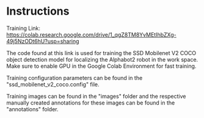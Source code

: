# Instructions

Training Link: https://colab.research.google.com/drive/1_qgZ8TM8YvMEtIhbZXg-49j5NzODt6hU?usp=sharing

The code found at this link is used for training the SSD Mobilenet V2 COCO object detection model for localizing the Alphabot2 robot in the work space. Make sure to enable GPU in the Google Colab Environment for fast training.

Training configuration parameters can be found in the "ssd_mobilenet_v2_coco.config" file. 

Training images can be found in the "images" folder and the respective manually created annotations for these images can be found in the "annotations" folder.
